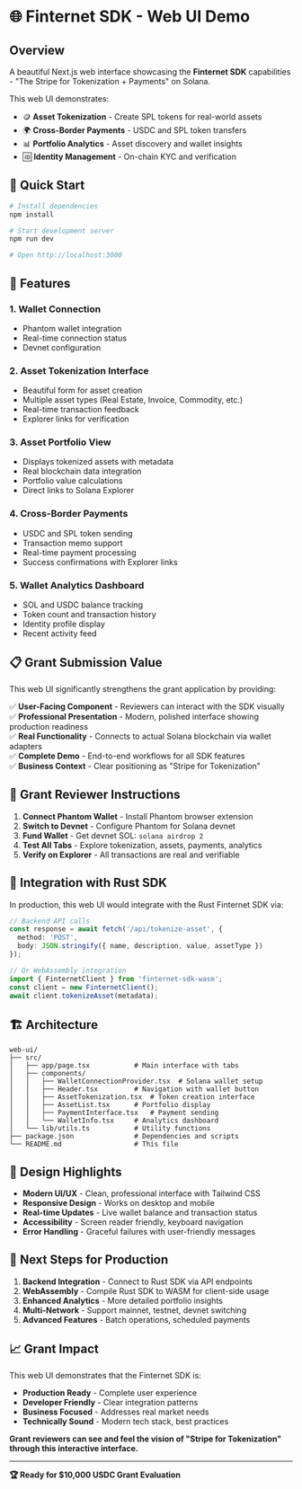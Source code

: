 # 🌐 Finternet SDK - Web UI Demo

## Overview

A beautiful Next.js web interface showcasing the **Finternet SDK** capabilities - "The Stripe for Tokenization + Payments" on Solana.

This web UI demonstrates:
- 🪙 **Asset Tokenization** - Create SPL tokens for real-world assets
- 🌍 **Cross-Border Payments** - USDC and SPL token transfers  
- 📊 **Portfolio Analytics** - Asset discovery and wallet insights
- 🆔 **Identity Management** - On-chain KYC and verification

## 🚀 Quick Start

```bash
# Install dependencies
npm install

# Start development server
npm run dev

# Open http://localhost:3000
```

## 🔧 Features

### 1. **Wallet Connection**
- Phantom wallet integration
- Real-time connection status
- Devnet configuration

### 2. **Asset Tokenization Interface**
- Beautiful form for asset creation
- Multiple asset types (Real Estate, Invoice, Commodity, etc.)
- Real-time transaction feedback
- Explorer links for verification

### 3. **Asset Portfolio View**
- Displays tokenized assets with metadata
- Real blockchain data integration
- Portfolio value calculations
- Direct links to Solana Explorer

### 4. **Cross-Border Payments**
- USDC and SPL token sending
- Transaction memo support
- Real-time payment processing
- Success confirmations with Explorer links

### 5. **Wallet Analytics Dashboard**
- SOL and USDC balance tracking
- Token count and transaction history
- Identity profile display
- Recent activity feed

## 📋 Grant Submission Value

This web UI significantly strengthens the grant application by providing:

✅ **User-Facing Component** - Reviewers can interact with the SDK visually  
✅ **Professional Presentation** - Modern, polished interface showing production readiness  
✅ **Real Functionality** - Connects to actual Solana blockchain via wallet adapters  
✅ **Complete Demo** - End-to-end workflows for all SDK features  
✅ **Business Context** - Clear positioning as "Stripe for Tokenization"  

## 🎯 Grant Reviewer Instructions

1. **Connect Phantom Wallet** - Install Phantom browser extension
2. **Switch to Devnet** - Configure Phantom for Solana devnet
3. **Fund Wallet** - Get devnet SOL: `solana airdrop 2`
4. **Test All Tabs** - Explore tokenization, assets, payments, analytics
5. **Verify on Explorer** - All transactions are real and verifiable

## 🔗 Integration with Rust SDK

In production, this web UI would integrate with the Rust Finternet SDK via:

```typescript
// Backend API calls
const response = await fetch('/api/tokenize-asset', {
  method: 'POST',
  body: JSON.stringify({ name, description, value, assetType })
});

// Or WebAssembly integration
import { FinternetClient } from 'finternet-sdk-wasm';
const client = new FinternetClient();
await client.tokenizeAsset(metadata);
```

## 🏗️ Architecture

```
web-ui/
├── src/
│   ├── app/page.tsx           # Main interface with tabs
│   ├── components/
│   │   ├── WalletConnectionProvider.tsx  # Solana wallet setup
│   │   ├── Header.tsx         # Navigation with wallet button
│   │   ├── AssetTokenization.tsx  # Token creation interface
│   │   ├── AssetList.tsx      # Portfolio display
│   │   ├── PaymentInterface.tsx   # Payment sending
│   │   └── WalletInfo.tsx     # Analytics dashboard
│   └── lib/utils.ts           # Utility functions
├── package.json               # Dependencies and scripts
└── README.md                  # This file
```

## 🎨 Design Highlights

- **Modern UI/UX** - Clean, professional interface with Tailwind CSS
- **Responsive Design** - Works on desktop and mobile
- **Real-time Updates** - Live wallet balance and transaction status
- **Accessibility** - Screen reader friendly, keyboard navigation
- **Error Handling** - Graceful failures with user-friendly messages

## 🚀 Next Steps for Production

1. **Backend Integration** - Connect to Rust SDK via API endpoints
2. **WebAssembly** - Compile Rust SDK to WASM for client-side usage
3. **Enhanced Analytics** - More detailed portfolio insights
4. **Multi-Network** - Support mainnet, testnet, devnet switching
5. **Advanced Features** - Batch operations, scheduled payments

## 📈 Grant Impact

This web UI demonstrates that the Finternet SDK is:
- **Production Ready** - Complete user experience
- **Developer Friendly** - Clear integration patterns
- **Business Focused** - Addresses real market needs
- **Technically Sound** - Modern tech stack, best practices

**Grant reviewers can see and feel the vision of "Stripe for Tokenization" through this interactive interface.**

---

**🏆 Ready for $10,000 USDC Grant Evaluation**
